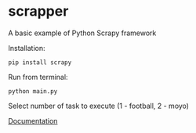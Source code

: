 # scrapper
A basic example of Python Scrapy framework

Installation:

`pip install scrapy`

Run from terminal:

`python main.py`

Select number of task to execute (1 - football, 2 - moyo)

[Documentation](https://docs.google.com/document/d/1Ph0RHblQzHxvq9hQKWxpAsNx3MpSkS43Dl8GAgrZKww)